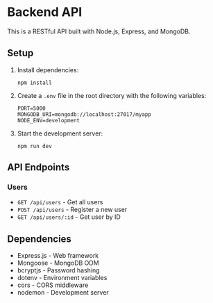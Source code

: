 # Backend API

This is a RESTful API built with Node.js, Express, and MongoDB.

## Setup

1. Install dependencies:
   ```
   npm install
   ```

2. Create a `.env` file in the root directory with the following variables:
   ```
   PORT=5000
   MONGODB_URI=mongodb://localhost:27017/myapp
   NODE_ENV=development
   ```

3. Start the development server:
   ```
   npm run dev
   ```

## API Endpoints

### Users
- `GET /api/users` - Get all users
- `POST /api/users` - Register a new user
- `GET /api/users/:id` - Get user by ID

## Dependencies

- Express.js - Web framework
- Mongoose - MongoDB ODM
- bcryptjs - Password hashing
- dotenv - Environment variables
- cors - CORS middleware
- nodemon - Development server 